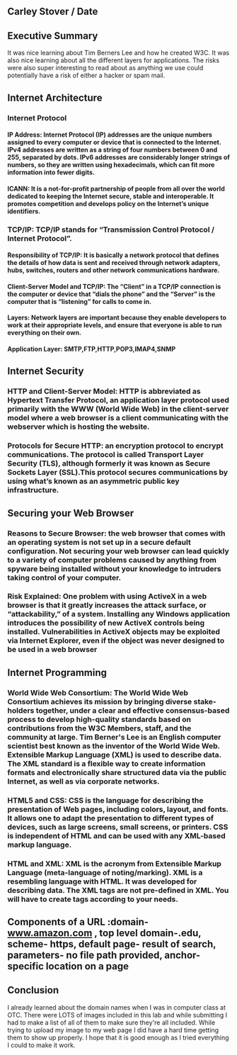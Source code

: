 ## Carley Stover / Date

## Executive Summary 
It was nice learning about Tim Berners Lee and how he created W3C. It was also nice learning about all the different layers for applications. The risks were also super interesting to read about as anything we use could potentially have a risk of either a hacker or spam mail.

## Internet Architecture
### Internet Protocol
#### IP Address: Internet Protocol (IP) addresses are the unique numbers assigned to every computer or device that is connected to the Internet. IPv4 addresses are written as a string of four numbers between 0 and 255, separated by dots. IPv6 addresses are considerably longer strings of numbers, so they are written using hexadecimals, which can fit more information into fewer digits. 
#### ICANN: It is a not-for-profit partnership of people from all over the world dedicated to keeping the Internet secure, stable and interoperable. It promotes competition and develops policy on the Internet’s unique identifiers.

### TCP/IP: TCP/IP stands for “Transmission Control Protocol / Internet Protocol”. 
#### Responsibility of TCP/IP: It is basically a network protocol that defines the details of how data is sent and received through network adapters, hubs, switches, routers and other network communications hardware. 
#### Client-Server Model and TCP/IP: The “Client” in a TCP/IP connection is the computer or device that “dials the phone” and the “Server” is the computer that is “listening” for calls to come in.  
#### Layers: Network layers are important because they enable developers to work at their appropriate levels, and ensure that everyone is able to run everything on their own.
#### Application Layer: SMTP,FTP,HTTP,POP3,IMAP4,SNMP

## Internet Security
### HTTP and Client-Server Model: HTTP is abbreviated as Hypertext Transfer Protocol, an application layer protocol used primarily with the WWW (World Wide Web) in the client-server model where a web browser is a client communicating with the webserver which is hosting the website. 
### Protocols for Secure HTTP: an encryption protocol to encrypt communications. The protocol is called Transport Layer Security (TLS), although formerly it was known as Secure Sockets Layer (SSL).This protocol secures communications by using what’s known as an asymmetric public key infrastructure.

## Securing your Web Browser
### Reasons to Secure Browser: the web browser that comes with an operating system is not set up in a secure default configuration. Not securing your web browser can lead quickly to a variety of computer problems caused by anything from spyware being installed without your knowledge to intruders taking control of your computer.
### Risk Explained: One problem with using ActiveX in a web browser is that it greatly increases the attack surface, or “attackability,” of a system. Installing any Windows application introduces the possibility of new ActiveX controls being installed. Vulnerabilities in ActiveX objects may be exploited via Internet Explorer, even if the object was never designed to be used in a web browser

## Internet Programming
### World Wide Web Consortium: The World Wide Web Consortium achieves its mission by bringing diverse stake-holders together, under a clear and effective consensus-based process to develop high-quality standards based on contributions from the W3C Members, staff, and the community at large. Tim Berner's Lee is an English computer scientist best known as the inventor of the World Wide Web. Extensible Markup Language (XML) is used to describe data. The XML standard is a flexible way to create information formats and electronically share structured data via the public Internet, as well as via corporate networks. 
### HTML5 and CSS: CSS is the language for describing the presentation of Web pages, including colors, layout, and fonts. It allows one to adapt the presentation to different types of devices, such as large screens, small screens, or printers. CSS is independent of HTML and can be used with any XML-based markup language.
### HTML and XML: XML is the acronym from Extensible Markup Language (meta-language of noting/marking). XML is a resembling language with HTML. It was developed for describing data. The XML tags are not pre-defined in XML. You will have to create tags according to your needs.

## Components of a URL :domain- www.amazon.com , top level domain-.edu, scheme- https, default page- result of search, parameters- no file path provided, anchor- specific location on a page 

## Conclusion
I already learned about the domain names when I was in computer class at OTC. There were LOTS of images included in this lab and while submitting I had to make a list of all of them to make sure they're all included. While trying to upload my image to my web page I did have a hard time getting them to show up properly. I hope that it is good enough as I tried everything I could to make it work.
